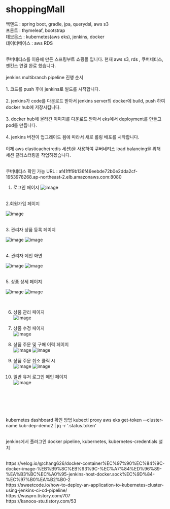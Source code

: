 # shoppingMall

백엔드 : spring boot, gradle, jpa, querydsl, aws s3 <br>
프론트 : thymeleaf, bootstrap <br>
데브옵스 : kubernetes(aws eks), jenkins, docker <br>
데이터베이스 : aws RDS <br>


<br>
쿠버네티스를 이용해 만든 스프링부트 쇼핑몰 입니다. 
현재 aws s3, rds , 쿠버네티스, 젠킨스 연결 완료 했습니다.<br>
<br>
jenkins multibranch pipeline 진행 순서<br>
<br>1. 코드를 push 후에 jenkins로 빌드를 시작합니다.<br>
<br>2. jenkins가 code를 다운로드 받아서 jenkins server의 docker에 build, push 하여 docker hub에 저장시킵니다.<br>
<br>3. docker hub에 올라간 이미지를 다운로드 받아서 eks에서 deployment를 만들고 pod를 만듭니다.<br>
<br>4. jenkins 버전이 업그레이드 됨에 따라서 새로 롤링 배포를 시작합니다.<br>

<br>
이제 aws elasticache(redis 세션)을 사용하여 쿠버네티스 load balancing을 위해 세션 클러스터링을 작업하겠습니다.
<br>
<br>

쿠버네티스 확인 가능 URL : af41fff9b136f46eebde72b0e2dda2cf-1953978268.ap-northeast-2.elb.amazonaws.com:8080

1. 로그인 페이지 
![image](https://github.com/sunggun1/shoppingMall/assets/17981550/b70cd36e-e087-47c8-bade-4b3e3e659f4f)


<br>
2.회원가입 페이지 
<br>

![image](https://github.com/sunggun1/shoppingMall/assets/17981550/293036da-39c4-4b69-b2b6-7109c7d5f3da)


<br>
3. 관리자 상품 등록 페이지
<br>

![image](https://github.com/sunggun1/shoppingMall/assets/17981550/97bc9425-50ab-4a71-8565-4fd95810b29b)
![image](https://github.com/sunggun1/shoppingMall/assets/17981550/7e238107-04da-478a-854f-a88085d9ad30)

<br>
4. 관리자 메인 화면
<br>

![image](https://github.com/sunggun1/shoppingMall/assets/17981550/6023459a-cb83-4048-a360-03279704452c)
![image](https://github.com/sunggun1/shoppingMall/assets/17981550/5a8fec9e-8ddc-4177-ae0a-078000ca3911)

<br>
5. 상품 상세 페이지
<br>

![image](https://github.com/sunggun1/shoppingMall/assets/17981550/843f9d01-1314-4de5-92d9-70f18ca334c7)
![image](https://github.com/sunggun1/shoppingMall/assets/17981550/a44b7879-953f-40d0-8436-dbe39c8518c0)

<br>

6. 상품 관리 페이지 <br>
![image](https://github.com/sunggun1/shoppingMall/assets/17981550/39a389f5-2571-4c2d-822f-e190065eec5b)

7. 상품 수정 페이지 <br>
![image](https://github.com/sunggun1/shoppingMall/assets/17981550/0d647a58-b61d-4fcb-9b1b-014f880739bc)


8. 상품 주문 및 구매 이력 페이지 <br>
![image](https://github.com/sunggun1/shoppingMall/assets/17981550/82b3e142-f25d-4122-bb7a-64f224cba193)
![image](https://github.com/sunggun1/shoppingMall/assets/17981550/ba2a604a-9361-4599-aecf-c2b32c04ddc1)

10. 상품 주문 취소 클릭 시 <br>
![image](https://github.com/sunggun1/shoppingMall/assets/17981550/7bbdbb90-342c-4acd-a455-1e05d3c7a8fb)
![image](https://github.com/sunggun1/shoppingMall/assets/17981550/808f6994-1ac7-4db9-b78b-638d0557703f)

11. 일반 유저 로그인 메인 페이지 <br>
![image](https://github.com/sunggun1/shoppingMall/assets/17981550/8ccca914-a0d2-4aa5-9069-1dba4f7d1c0a)



<br>
<br>
<br>
<br>
<br>
kubernetes dashboard 확인 방법
kubectl proxy
aws eks get-token --cluster-name kub-dep-demo2 | jq -r '.status.token'
<br><br>

jenkins에서 플러그인 docker pipeline, kubernetes, kubernetes-credentials 설치

<br>
https://velog.io/@chang626/docker-container%EC%97%90%EC%84%9C-docker-image-%EB%B9%8C%EB%93%9C-%EC%A7%84%ED%96%89-%EA%B3%BC%EC%A0%95-jenkins-host-docker.sock%EC%9D%84-%EC%97%B0%EA%B2%B0-2
<br>
https://sweetcode.io/how-to-deploy-an-application-to-kubernetes-cluster-using-jenkins-ci-cd-pipeline/
<br>
https://waspro.tistory.com/707
<br>
https://kanoos-stu.tistory.com/53
<br>
